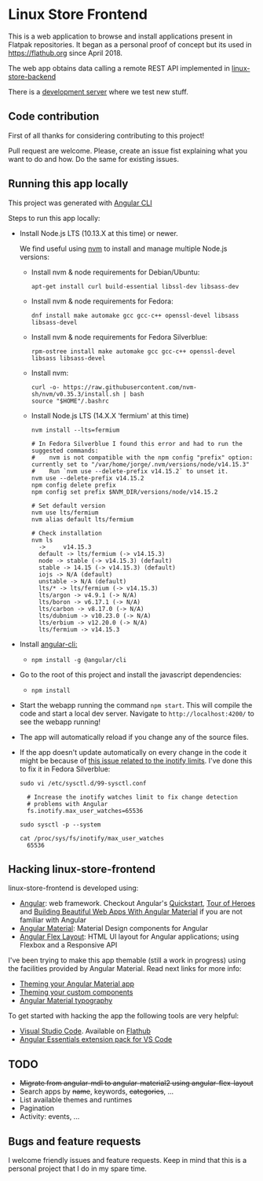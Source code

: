 # Linux Store Frontend

This is a web application to browse and install applications present in Flatpak repositories. It began as a personal proof of concept but its used in https://flathub.org since April 2018.

The web app obtains data calling a remote REST API implemented in [linux-store-backend](https://github.com/jgarciao/linux-store-backend) 

There is a [development server](http://45.55.104.129) where we test new stuff.


## Code contribution

First of all thanks for considering contributing to this project!

Pull request are welcome. Please, create an issue fist explaining what you want to do and how. Do the same for existing issues.

## Running this app locally

This project was generated with [Angular CLI](https://github.com/angular/angular-cli)

Steps to run this app locally:
* Install Node.js LTS (10.13.X at this time) or newer. 

  We find useful using [nvm](https://github.com/creationix/nvm) to install and manage multiple Node.js versions:
  * Install nvm & node requirements for Debian/Ubuntu:
    ```
    apt-get install curl build-essential libssl-dev libsass-dev
    ```
  * Install nvm & node requirements for Fedora:
    ```
    dnf install make automake gcc gcc-c++ openssl-devel libsass libsass-devel
    ```
  * Install nvm & node requirements for Fedora Silverblue:
    ```
    rpm-ostree install make automake gcc gcc-c++ openssl-devel libsass libsass-devel
    ```
  * Install nvm:
    ```
    curl -o- https://raw.githubusercontent.com/nvm-sh/nvm/v0.35.3/install.sh | bash
    source "$HOME"/.bashrc
    ```
  * Install Node.js LTS (14.X.X 'fermium' at this time)
    ```
    nvm install --lts=fermium   

    # In Fedora Silverblue I found this error and had to run the suggested commands:
    #    nvm is not compatible with the npm config "prefix" option: currently set to "/var/home/jorge/.nvm/versions/node/v14.15.3"
    #    Run `nvm use --delete-prefix v14.15.2` to unset it.
    nvm use --delete-prefix v14.15.2
    npm config delete prefix
    npm config set prefix $NVM_DIR/versions/node/v14.15.2

    # Set default version
    nvm use lts/fermium
    nvm alias default lts/fermium

    # Check installation
    nvm ls
      ->     v14.15.3
      default -> lts/fermium (-> v14.15.3)
      node -> stable (-> v14.15.3) (default)
      stable -> 14.15 (-> v14.15.3) (default)
      iojs -> N/A (default)
      unstable -> N/A (default)
      lts/* -> lts/fermium (-> v14.15.3)
      lts/argon -> v4.9.1 (-> N/A)
      lts/boron -> v6.17.1 (-> N/A)
      lts/carbon -> v8.17.0 (-> N/A)
      lts/dubnium -> v10.23.0 (-> N/A)
      lts/erbium -> v12.20.0 (-> N/A)
      lts/fermium -> v14.15.3
    ```

* Install [angular-cli:](https://cli.angular.io/) 
  * ```npm install -g @angular/cli```
* Go to the root of this project and install the javascript dependencies:
  * ```npm install ```
* Start the webapp running the command `npm start`. This will compile the code and start a local dev server. Navigate to `http://localhost:4200/` to see the webapp running! 
* The app will automatically reload if you change any of the source files.
* If the app doesn't update automatically on every change in the code it might be because of [this issue related to the inotify limits](https://github.com/angular/angular-cli/issues/2356#issuecomment-278298550). I've done this to fix it in Fedora Silverblue:
  ```
  sudo vi /etc/sysctl.d/99-sysctl.conf

    # Increase the inotify watches limit to fix change detection
    # problems with Angular
    fs.inotify.max_user_watches=65536

  sudo sysctl -p --system

  cat /proc/sys/fs/inotify/max_user_watches
    65536
  ```


## Hacking linux-store-frontend

linux-store-frontend is developed using:
* [Angular](https://angular.io/): web framework. Checkout Angular's [Quickstart](https://angular.io/guide/quickstart), [Tour of Heroes](https://angular.io/tutorial) and [Building Beautiful Web Apps With Angular Material](https://www.barbarianmeetscoding.com/blog/2017/01/31/building-beautiful-web-apps-with-angular-material-part-i/) if you are not familiar with Angular
* [Angular Material](https://material.angular.io/): Material Design components for Angular
* [Angular Flex Layout](https://github.com/angular/flex-layout): HTML UI layout for Angular applications; using Flexbox and a Responsive API 

I've been trying to make this app themable (still a work in progress) using the facilities provided by Angular Material. Read next links for more info:
* [Theming your Angular Material app](https://material.angular.io/guide/theming)
* [Theming your custom components](https://material.angular.io/guide/theming-your-components)
* [Angular Material typography](https://material.angular.io/guide/typography)

To get started with hacking the app the following tools are very helpful:
* [Visual Studio Code](https://code.visualstudio.com/). Available on [Flathub](https://flathub.org/apps/details/com.visualstudio.code)
* [Angular Essentials extension pack for VS Code](https://marketplace.visualstudio.com/items?itemName=johnpapa.angular-essentials)

## TODO
* ~~Migrate from angular-mdl to angular-material2 using angular-flex-layout~~
* Search apps by ~~name~~, keywords, ~~categories~~, ...
* List available themes and runtimes
* Pagination
* Activity: events, ...

## Bugs and feature requests

I welcome friendly issues and feature requests. Keep in mind that this is a personal project that I do in my spare time. 
